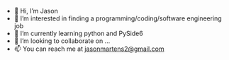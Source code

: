 - 👋 Hi, I’m Jason
- 👀 I’m interested in finding a programming/coding/software engineering job
- 🌱 I’m currently learning python and PySide6
- 💞️ I’m looking to collaborate on ...
- 📫 You can reach me at jasonmartens2@gmail.com

<!---
jaspn106/jaspn106 is a ✨ special ✨ repository because its `README.md` (this file) appears on your GitHub profile.
You can click the Preview link to take a look at your changes.
--->
